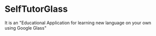 # SelfTutorGlass
It is an "Educational Application for learning new language on your own using Google Glass"
